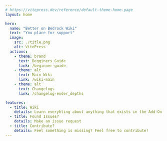 ```yaml
---
# https://vitepress.dev/reference/default-theme-home-page
layout: home

hero:
  name: "Better on Bedrock Wiki"
  text: "You place for support"
  image:
    src: ./title.png
    alt: VitePress
  actions:
    - theme: brand
      text: Begginers Guide
      link: /beginner-guide
    - theme: alt
      text: Main Wiki
      link: /wiki-main
    - theme: alt
      text: Changelogs
      link: /changelog-ender_depths

features:
  - title: Wiki
    details: Learn everyhting about anything that exists in the Add-On
  - title: Found Issues?
    details: Make an issue request
  - title: Contribute?
    details: Feel something is missing? Feel free to contribute!
---
```


